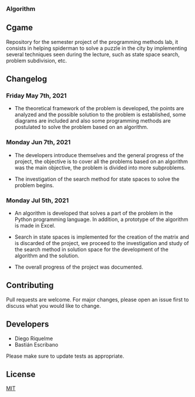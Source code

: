 ### **Algorithm**
  
## Cgame
Repository for the semester project of the programming methods lab, it consists in helping spiderman to solve a puzzle in the city by implementing several techniques seen during the lecture, such as state space search, problem subdivision, etc.


## Changelog


### Friday May 7th, 2021

* The theoretical framework of the problem is developed, the points are analyzed and the possible solution to the problem is established, some diagrams are included and also some programming methods are postulated to solve the problem based on an algorithm.


### Monday Jun 7th, 2021

* The developers introduce themselves and the general progress of the project, the objective is to cover all the problems based on an algorithm was the main objective, the problem is divided into more subproblems.

* The investigation of the search method for state spaces to solve the problem begins.

           
### Monday Jul 5th, 2021

* An algorithm is developed that solves a part of the problem in the Python programming language. In addition, a prototype of the algorithm is made in Excel.

* Search in state spaces is implemented for the creation of the matrix and is discarded of the project, we proceed to the investigation and study of the search method in solution space for the development of the algorithm and the solution.

* The overall progress of the project was documented.


## Contributing
Pull requests are welcome. For major changes, please open an issue first to discuss what you would like to change.

## Developers

* Diego Riquelme
* Bastián Escribano

Please make sure to update tests as appropriate.

## License
[MIT](https://choosealicense.com/licenses/mit/)

